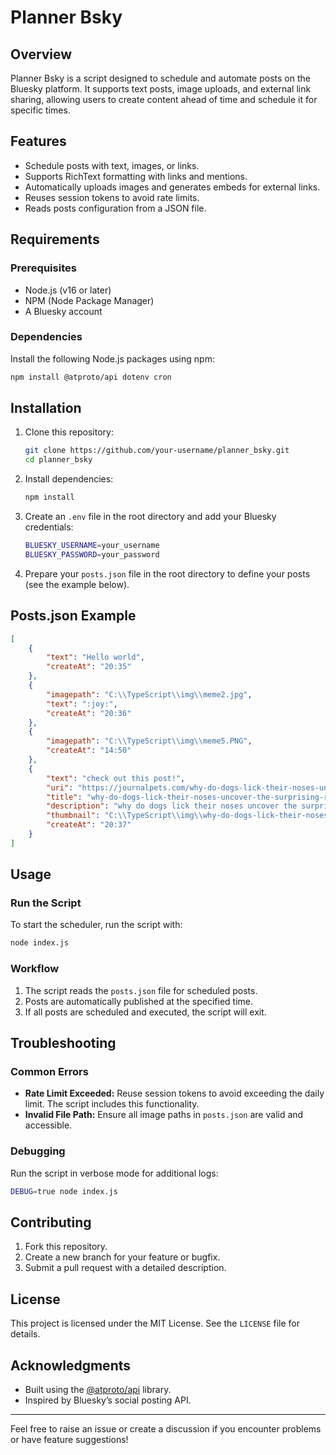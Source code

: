 # Planner Bsky

## Overview
Planner Bsky is a script designed to schedule and automate posts on the Bluesky platform. It supports text posts, image uploads, and external link sharing, allowing users to create content ahead of time and schedule it for specific times.

## Features
- Schedule posts with text, images, or links.
- Supports RichText formatting with links and mentions.
- Automatically uploads images and generates embeds for external links.
- Reuses session tokens to avoid rate limits.
- Reads posts configuration from a JSON file.

## Requirements

### Prerequisites
- Node.js (v16 or later)
- NPM (Node Package Manager)
- A Bluesky account

### Dependencies
Install the following Node.js packages using npm:
```bash
npm install @atproto/api dotenv cron
```

## Installation
1. Clone this repository:
   ```bash
   git clone https://github.com/your-username/planner_bsky.git
   cd planner_bsky
   ```

2. Install dependencies:
   ```bash
   npm install
   ```

3. Create an `.env` file in the root directory and add your Bluesky credentials:
   ```bash
   BLUESKY_USERNAME=your_username
   BLUESKY_PASSWORD=your_password
   ```


5. Prepare your `posts.json` file in the root directory to define your posts (see the example below).

## Posts.json Example
```json
[
    {
        "text": "Hello world",
        "createAt": "20:35"
    },
    {
        "imagepath": "C:\\TypeScript\\img\\meme2.jpg",
        "text": ":joy:",
        "createAt": "20:36"
    },
    {
        "imagepath": "C:\\TypeScript\\img\\meme5.PNG",
        "createAt": "14:50"
    },
    {
        "text": "check out this post!",
        "uri": "https://journalpets.com/why-do-dogs-lick-their-noses-uncover-the-surprising-reasons/",
        "title": "why-do-dogs-lick-their-noses-uncover-the-surprising-reasons",
        "description": "why do dogs lick their noses uncover the surprising reasons",
        "thumbnail": "C:\\TypeScript\\img\\why-do-dogs-lick-their-noses-close-up-shot-of-a-playful-dog-with-a-bright.webp",
        "createAt": "20:37"
    }
]
```

## Usage

### Run the Script
To start the scheduler, run the script with:
```bash
node index.js
```

### Workflow
1. The script reads the `posts.json` file for scheduled posts.
2. Posts are automatically published at the specified time.
3. If all posts are scheduled and executed, the script will exit.

## Troubleshooting

### Common Errors
- **Rate Limit Exceeded:** Reuse session tokens to avoid exceeding the daily limit. The script includes this functionality.
- **Invalid File Path:** Ensure all image paths in `posts.json` are valid and accessible.

### Debugging
Run the script in verbose mode for additional logs:
```bash
DEBUG=true node index.js
```

## Contributing

1. Fork this repository.
2. Create a new branch for your feature or bugfix.
3. Submit a pull request with a detailed description.

## License
This project is licensed under the MIT License. See the `LICENSE` file for details.

## Acknowledgments
- Built using the [@atproto/api](https://github.com/bluesky-social/atproto) library.
- Inspired by Bluesky’s social posting API.

---
Feel free to raise an issue or create a discussion if you encounter problems or have feature suggestions!

